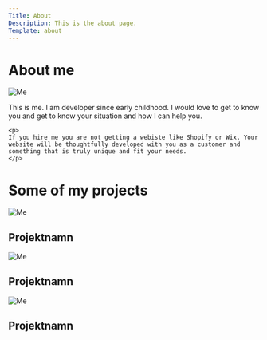 ```yaml
---
Title: About
Description: This is the about page.
Template: about
---
```


<!-- About me
========================== -->

<div class="about-container">
<h1>About me</h1>

<picture>
        <source media="(min-width: 668px)" srcset="../portfolio/image/person_doesnt_exist.jpeg&w=425" alt="Me">
        <source media="(min-width: 376px)" srcset="../portfolio/image/person_doesnt_exist.jpeg&w=300" alt="Me"> 
        <img src="../portfolio/assets/img/person_doesnt_exist.jpeg&w=300" alt="Me">
</picture>

<div class="intro">
    <p>
    This is me. I am developer since early childhood. I would love to get to know you and get to know your situation and how I can help you.
    </p>

    <p>
    If you hire me you are not getting a webiste like Shopify or Wix. Your website will be thoughtfully developed with you as a customer and something that is truly unique and fit your needs.
    </p>
</div>

</div>

<div class="projects">
<h1 class="title-two"> Some of my projects </h1>
<div class="project-about">
    <picture>
        <source media="(min-width: 668px)" srcset="../portfolio/image/open.jpeg&w=350" alt="Me">
        <source media="(min-width: 376px)" srcset="../portfolio/image/open.jpeg&w=300" alt="Me"> 
        <img src="../portfolio/assets/img/open.jpeg&w=300" alt="Me">
</picture>
    <h2>Projektnamn</h2>
</div>

<div class="project-about">
    <picture>
        <source media="(min-width: 668px)" srcset="../portfolio/image/open.jpeg&w=350" alt="Me">
        <source media="(min-width: 376px)" srcset="../portfolio/image/open.jpeg&w=300" alt="Me"> 
        <img src="../portfolio/assets/img/open.jpeg&w=300" alt="Me">
</picture>
    <h2>Projektnamn</h2>
</div>

<div class="project-about">
<picture>
        <source media="(min-width: 668px)" srcset="../portfolio/image/open.jpeg&w=350" alt="Me">
        <source media="(min-width: 376px)" srcset="../portfolio/image/open.jpeg&w=300" alt="Me"> 
        <img src="../portfolio/assets/img/open.jpeg&w=300" alt="Me">
</picture>
    <h2>Projektnamn</h2>
</div>
</div>